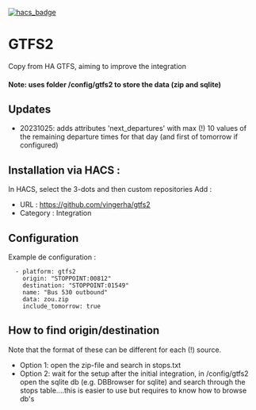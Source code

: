 [![hacs_badge](https://img.shields.io/badge/HACS-Default-orange.svg)](https://github.com/custom-components/hacs)

# GTFS2
Copy from HA GTFS, aiming to improve the integration

<h4> Note: uses folder /config/gtfs2 to store the data (zip and sqlite)</h4>

## Updates
- 20231025: adds attributes 'next_departures' with max (!) 10 values of the remaining departure times for that day (and first of tomorrow if configured)

## Installation via HACS :

In  HACS, select the 3-dots and then custom repositories
Add :
- URL : https://github.com/vingerha/gtfs2
- Category : Integration

## Configuration
Example de configuration :
```
  - platform: gtfs2
    origin: "STOPPOINT:00812"
    destination: "STOPPOINT:01549"
    name: "Bus 530 outbound"
    data: zou.zip
    include_tomorrow: true
```
## How to find origin/destination
Note that the format of these can be different for each (!) source.
- Option 1: open the zip-file and search in stops.txt
- Option 2: wait for the setup after the initial integration, in /config/gtfs2 open the sqlite db (e.g. DBBrowser for sqlite) and search through the stops table....this is easier to use but requires to know how to browse db's

